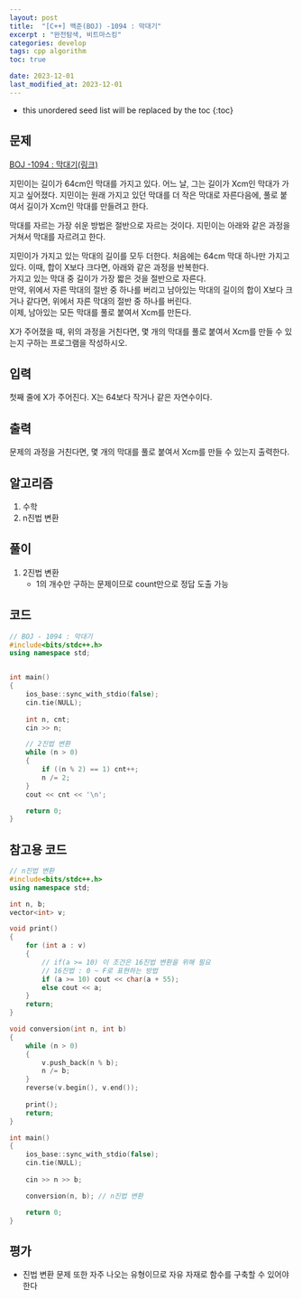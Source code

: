 ```yaml
---
layout: post
title:  "[C++] 백준(BOJ) -1094 : 막대기"
excerpt : "완전탐색, 비트마스킹"
categories: develop
tags: cpp algorithm
toc: true

date: 2023-12-01
last_modified_at: 2023-12-01
---
```


* this unordered seed list will be replaced by the toc
{:toc}

## 문제 

[BOJ -1094 : 막대기(링크)](https://www.acmicpc.net/problem/1094)

지민이는 길이가 64cm인 막대를 가지고 있다. 어느 날, 그는 길이가 Xcm인 막대가 가지고 싶어졌다. 지민이는 원래 가지고 있던 막대를 더 작은 막대로 자른다음에, 풀로 붙여서 길이가 Xcm인 막대를 만들려고 한다.

막대를 자르는 가장 쉬운 방법은 절반으로 자르는 것이다. 지민이는 아래와 같은 과정을 거쳐서 막대를 자르려고 한다.

지민이가 가지고 있는 막대의 길이를 모두 더한다. 처음에는 64cm 막대 하나만 가지고 있다. 이때, 합이 X보다 크다면, 아래와 같은 과정을 반복한다.  
가지고 있는 막대 중 길이가 가장 짧은 것을 절반으로 자른다.  
만약, 위에서 자른 막대의 절반 중 하나를 버리고 남아있는 막대의 길이의 합이 X보다 크거나 같다면, 위에서 자른 막대의 절반 중 하나를 버린다.  
이제, 남아있는 모든 막대를 풀로 붙여서 Xcm를 만든다.  

X가 주어졌을 때, 위의 과정을 거친다면, 몇 개의 막대를 풀로 붙여서 Xcm를 만들 수 있는지 구하는 프로그램을 작성하시오. 

## 입력
첫째 줄에 X가 주어진다. X는 64보다 작거나 같은 자연수이다.

## 출력
문제의 과정을 거친다면, 몇 개의 막대를 풀로 붙여서 Xcm를 만들 수 있는지 출력한다.

## 알고리즘
  1. 수학
  2. n진법 변환

## 풀이
  1. 2진법 변환
     - 1의 개수만 구하는 문제이므로 count만으로 정답 도출 가능
  
## 코드  
```cpp
// BOJ - 1094 : 막대기
#include<bits/stdc++.h>
using namespace std;


int main()
{
	ios_base::sync_with_stdio(false);
	cin.tie(NULL);
	
	int n, cnt;
	cin >> n;

	// 2진법 변환
	while (n > 0)
	{
		if ((n % 2) == 1) cnt++;
		n /= 2;
	}
	cout << cnt << '\n';

	return 0;
}
```

## 참고용 코드
```cpp
// n진법 변환
#include<bits/stdc++.h>
using namespace std;

int n, b;
vector<int> v;

void print()
{
	for (int a : v)
	{
		// if(a >= 10) 이 조건은 16진법 변환을 위해 필요
		// 16진법 : 0 ~ F로 표현하는 방법
		if (a >= 10) cout << char(a + 55); 
		else cout << a;
	}
	return;
}

void conversion(int n, int b)
{
	while (n > 0)
	{
		v.push_back(n % b);
		n /= b;
	}
	reverse(v.begin(), v.end());
	
	print();
	return;
}

int main()
{
	ios_base::sync_with_stdio(false);
	cin.tie(NULL);
	
	cin >> n >> b;

	conversion(n, b); // n진법 변환

	return 0;
}
```

## 평가  
* 진법 변환 문제 또한 자주 나오는 유형이므로 자유 자재로 함수를 구축할 수 있어야 한다